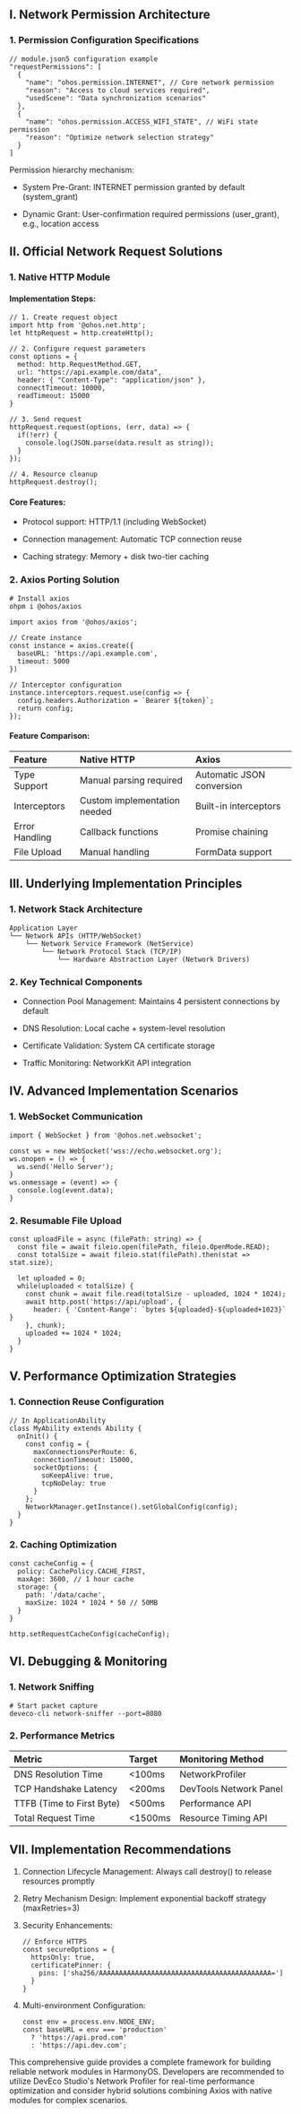 

## I. Network Permission Architecture

### 1. Permission Configuration Specifications

```
// module.json5 configuration example
"requestPermissions": [ 
  {
    "name": "ohos.permission.INTERNET", // Core network permission
    "reason": "Access to cloud services required",
    "usedScene": "Data synchronization scenarios"
  },
  {
    "name": "ohos.permission.ACCESS_WIFI_STATE", // WiFi state permission
    "reason": "Optimize network selection strategy"
  }
]
```

Permission hierarchy mechanism:

* ​System Pre-Grant: INTERNET permission granted by default (system_grant)

* ​Dynamic Grant: User-confirmation required permissions (user_grant), e.g., location access

## II. Official Network Request Solutions

### 1. Native HTTP Module

#### Implementation Steps:

```
// 1. Create request object
import http from '@ohos.net.http';
let httpRequest = http.createHttp();

// 2. Configure request parameters
const options = {
  method: http.RequestMethod.GET,
  url: "https://api.example.com/data",
  header: { "Content-Type": "application/json" },
  connectTimeout: 10000,
  readTimeout: 15000
}

// 3. Send request
httpRequest.request(options, (err, data) => {
  if(!err) {
    console.log(JSON.parse(data.result as string));
  }
});

// 4. Resource cleanup
httpRequest.destroy();
```

#### Core Features:

* Protocol support: HTTP/1.1 (including WebSocket)

* Connection management: Automatic TCP connection reuse

* Caching strategy: Memory + disk two-tier caching

### 2. Axios Porting Solution

```
# Install axios
ohpm i @ohos/axios
```

```
import axios from '@ohos/axios';

// Create instance
const instance = axios.create({
  baseURL: 'https://api.example.com',
  timeout: 5000
})

// Interceptor configuration
instance.interceptors.request.use(config => {
  config.headers.Authorization = `Bearer ${token}`;
  return config;
});
```

#### Feature Comparison:

| Feature        | Native HTTP                  | Axios                     |
| :------------- | :--------------------------- | :------------------------ |
| Type Support   | Manual parsing required      | Automatic JSON conversion |
| Interceptors   | Custom implementation needed | Built-in interceptors     |
| Error Handling | Callback functions           | Promise chaining          |
| File Upload    | Manual handling              | FormData support          |

## III. Underlying Implementation Principles

### 1. Network Stack Architecture

```
Application Layer
└── Network APIs (HTTP/WebSocket)
    └── Network Service Framework (NetService)
        └── Network Protocol Stack (TCP/IP)
            └── Hardware Abstraction Layer (Network Drivers)
```

### 2. Key Technical Components

* ​Connection Pool Management: Maintains 4 persistent connections by default

* ​DNS Resolution: Local cache + system-level resolution

* ​Certificate Validation: System CA certificate storage

* ​Traffic Monitoring: NetworkKit API integration

## IV. Advanced Implementation Scenarios

### 1. WebSocket Communication

```
import { WebSocket } from '@ohos.net.websocket';

const ws = new WebSocket('wss://echo.websocket.org');
ws.onopen = () => {
  ws.send('Hello Server');
}
ws.onmessage = (event) => {
  console.log(event.data);
}
```

### 2. Resumable File Upload

```
const uploadFile = async (filePath: string) => {
  const file = await fileio.open(filePath, fileio.OpenMode.READ);
  const totalSize = await fileio.stat(filePath).then(stat => stat.size);
  
  let uploaded = 0;
  while(uploaded < totalSize) {
    const chunk = await file.read(totalSize - uploaded, 1024 * 1024);
    await http.post('https://api/upload', {
      header: { 'Content-Range': `bytes ${uploaded}-${uploaded+1023}` }
    }, chunk);
    uploaded += 1024 * 1024;
  }
}
```

## V. Performance Optimization Strategies

### 1. Connection Reuse Configuration

```
// In ApplicationAbility
class MyAbility extends Ability {
  onInit() {
    const config = {
      maxConnectionsPerRoute: 6,
      connectionTimeout: 15000,
      socketOptions: {
        soKeepAlive: true,
        tcpNoDelay: true
      }
    };
    NetworkManager.getInstance().setGlobalConfig(config);
  }
}
```

### 2. Caching Optimization

```
const cacheConfig = {
  policy: CachePolicy.CACHE_FIRST,
  maxAge: 3600, // 1 hour cache
  storage: {
    path: '/data/cache',
    maxSize: 1024 * 1024 * 50 // 50MB
  }
}

http.setRequestCacheConfig(cacheConfig);
```

## VI. Debugging & Monitoring

### 1. Network Sniffing

```
# Start packet capture
deveco-cli network-sniffer --port=8080
```

### 2. Performance Metrics

| Metric                    | Target  | Monitoring Method      |
| :------------------------ | :------ | :--------------------- |
| DNS Resolution Time       | <100ms  | NetworkProfiler        |
| TCP Handshake Latency     | <200ms  | DevTools Network Panel |
| TTFB (Time to First Byte) | <500ms  | Performance API        |
| Total Request Time        | <1500ms | Resource Timing API    |

## VII. Implementation Recommendations

1. ​Connection Lifecycle Management:
   Always call destroy() to release resources promptly

2. ​Retry Mechanism Design:
   Implement exponential backoff strategy (maxRetries=3)

3. ​Security Enhancements:

   ```
   // Enforce HTTPS
   const secureOptions = {
     httpsOnly: true,
     certificatePinner: {
       pins: ['sha256/AAAAAAAAAAAAAAAAAAAAAAAAAAAAAAAAAAAAAAAAAAA=']
     }
   }
   ```

4. ​Multi-environment Configuration:

   ```
   const env = process.env.NODE_ENV;
   const baseURL = env === 'production' 
     ? 'https://api.prod.com' 
     : 'https://api.dev.com';
   ```

This comprehensive guide provides a complete framework for building reliable network modules in HarmonyOS. Developers are recommended to utilize DevEco Studio's Network Profiler for real-time performance optimization and consider hybrid solutions combining Axios with native modules for complex scenarios.
